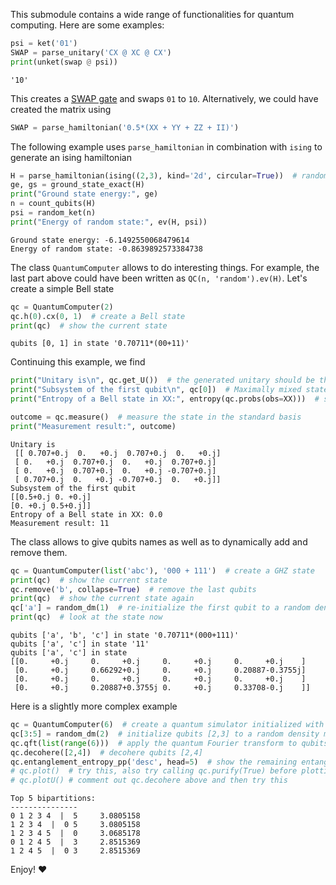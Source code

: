 This submodule contains a wide range of functionalities for quantum computing.
Here are some examples:
```python
psi = ket('01')
SWAP = parse_unitary('CX @ XC @ CX')
print(unket(swap @ psi))
```
```
'10'
```

This creates a [SWAP gate](https://en.wikipedia.org/wiki/Quantum_logic_gate#Swap_gate) and swaps `01` to `10`. Alternatively, we could have created the matrix using
```python
SWAP = parse_hamiltonian('0.5*(XX + YY + ZZ + II)')
```
The following example uses `parse_hamiltonian` in combination with `ising` to generate an ising hamiltonian
```python
H = parse_hamiltonian(ising((2,3), kind='2d', circular=True))  # random ising model on a 2x3 lattice with periodic boundary conditions
ge, gs = ground_state_exact(H)
print("Ground state energy:", ge)
n = count_qubits(H)
psi = random_ket(n)
print("Energy of random state:", ev(H, psi))
```
```
Ground state energy: -6.1492550068479614
Energy of random state: -0.8639892573384738
```

The class `QuantumComputer` allows to do interesting things. For example, the last part above could have been written as `QC(n, 'random').ev(H)`. Let's create a simple Bell state
```python
qc = QuantumComputer(2)
qc.h(0).cx(0, 1)  # create a Bell state
print(qc)  # show the current state
```
```
qubits [0, 1] in state '0.70711*(00+11)'
```

Continuing this example, we find
```python
print("Unitary is\n", qc.get_U())  # the generated unitary should be the same as parse_unitary('CX @ HI')
print("Subsystem of the first qubit\n", qc[0])  # Maximally mixed state
print("Entropy of a Bell state in XX:", entropy(qc.probs(obs=XX)))  # show the entropy of the Bell state in the XX basis

outcome = qc.measure()  # measure the state in the standard basis
print("Measurement result:", outcome)
```
```
Unitary is
 [[ 0.707+0.j  0.   +0.j  0.707+0.j  0.   +0.j]
 [ 0.   +0.j  0.707+0.j  0.   +0.j  0.707+0.j]
 [ 0.   +0.j  0.707+0.j  0.   +0.j -0.707+0.j]
 [ 0.707+0.j  0.   +0.j -0.707+0.j  0.   +0.j]]
Subsystem of the first qubit
[[0.5+0.j 0. +0.j]
[0. +0.j 0.5+0.j]]
Entropy of a Bell state in XX: 0.0
Measurement result: 11
```

The class allows to give qubits names as well as to dynamically add and remove them.
```python
qc = QuantumComputer(list('abc'), '000 + 111')  # create a GHZ state
print(qc)  # show the current state
qc.remove('b', collapse=True)  # remove the last qubits
print(qc)  # show the current state again
qc['a'] = random_dm(1)  # re-initialize the first qubit to a random density matrix
print(qc)  # look at the state now
```
```
qubits ['a', 'b', 'c'] in state '0.70711*(000+111)'
qubits ['a', 'c'] in state '11'
qubits ['a', 'c'] in state
[[0.     +0.j     0.     +0.j     0.     +0.j     0.     +0.j    ]
 [0.     +0.j     0.66292+0.j     0.     +0.j     0.20887-0.3755j]
 [0.     +0.j     0.     +0.j     0.     +0.j     0.     +0.j    ]
 [0.     +0.j     0.20887+0.3755j 0.     +0.j     0.33708-0.j    ]]
```

Here is a slightly more complex example
```python
qc = QuantumComputer(6)  # create a quantum simulator initialized with a 8-qubit random mixed state
qc[3:5] = random_dm(2)  # initialize qubits [2,3] to a random density matrix
qc.qft(list(range(6)))  # apply the quantum Fourier transform to qubits [0,1,2,3]
qc.decohere([2,4])  # decohere qubits [2,4]
qc.entanglement_entropy_pp('desc', head=5)  # show the remaining entanglement between all qubit bipartitions
# qc.plot()  # try this, also try calling qc.purify(True) before plotting
# qc.plotU() # comment out qc.decohere above and then try this
```
```
Top 5 bipartitions:
---------------
0 1 2 3 4  |  5 	3.0805158
1 2 3 4  |  0 5 	3.0805158
1 2 3 4 5  |  0 	3.0685178
0 1 2 4 5  |  3 	2.8515369
1 2 4 5  |  0 3 	2.8515369
```

Enjoy! ❤️